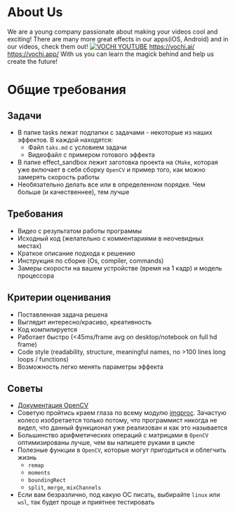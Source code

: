 # About Us
We are a young company passionate about making your videos cool and exciting!
There are many more great effects in our apps(iOS, Android) and in our videos, check them out!
[![VOCHI YOUTUBE](https://img.youtube.com/vi/wcS0o2cxK4w/0.jpg)](http://www.youtube.com/watch?v=wcS0o2cxK4w)
https://vochi.ai/ https://vochi.app/
With us you can learn the magick behind and help us create the future!

# Общие требования

## Задачи

- В папке tasks лежат подпапки с задачами - некоторые из наших эффектов. В каждой находятся:
    - Файл `taks.md` с условием задачи
    - Видеофайл с примером готового эффекта
- В папке effect_sandbox лежит заготовка проекта на `CMake`, которая уже включает в себя сборку `OpenCV` и пример того, как можно замерять скорость работы
- Необязательно делать все или в определенном порядке. Чем больше (и качественнее), тем лучше

## Требования

- Видео с результатом работы программы
- Исходный код (желательно с комментариями в неочевидных местах)
- Краткое описание подхода к решению
- Инструкция по сборке (Os, compiler, commands)
- Замеры скорости на вашем устройстве (время на 1 кадр) и модель процессора

## Критерии оценивания

- Поставленная задача решена
- Выглядит интересно/красиво, креативность
- Код компилируется
- Работает быстро (<45ms/frame avg on desktop/notebook on full hd frame)
- Code style (readability, structure, meaningful names, no >100 lines long loops / functions)
- Возможность легко менять параметры эффекта

## Советы

- [Документация OpenCV](https://docs.opencv.org/4.5.2/)
- Советую пройтись краем глаза по всему модулю [imgproc](https://docs.opencv.org/4.5.2/d7/dbd/group__imgproc.html). Зачастую колесо изобретается только потому, что программист никогда не видел, что данный функционал уже реализован и как это называется
- Большинство арифметических операций с матрицами в `OpenCV` оптимизированы лучше, чем вы напишете руками в цикле
- Полезные функции в `OpenCV`, которые могут пригодиться и облегчить жизнь
  - `remap`
  - `moments`
  - `boundingRect`
  - `split`, `merge`, `mixChannels`
- Если вам безразлично, под какую ОС писать, выбирайте `linux` или `wsl`, так будет проще и приятнее тестировать
